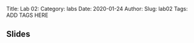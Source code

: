 Title: Lab 02:
Category: labs
Date: 2020-01-24
Author: 
Slug: lab02
Tags: ADD TAGS HERE


## Slides
